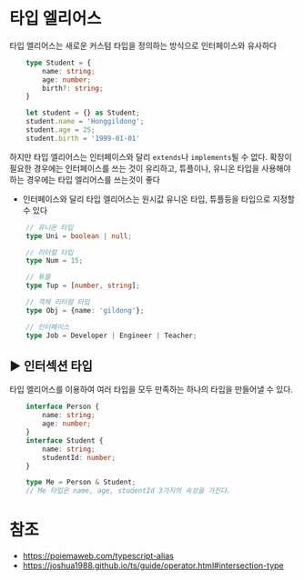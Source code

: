 # 타입 엘리어스

타입 엘리어스는 새로운 커스텀 타입을 정의하는 방식으로 인터페이스와 유사하다

```typescript
    type Student = {
        name: string;
        age: number;
        birth?: string;
    }

    let student = {} as Student;
    student.name = 'Honggildong';
    student.age = 25;
    student.birth = '1999-01-01'
```
하지만 타입 엘리어스는 인터페이스와 달리 `extends`나 `implements`될 수 없다. 확장이 필요한 경우에는 인터페이스를 쓰는 것이 유리하고, 튜플이나, 유니온 타입을 사용해야 하는 경우에는 타입 엘리어스를 쓰는것이 좋다

* 인터페이스와 달리 타입 엘리어스는 원시값 유니온 타입, 튜플등을 타입으로 지정할 수 있다

```typescript
    // 유니온 타입
    type Uni = boolean | null;

    // 리터럴 타입
    type Num = 15;

    // 튜플
    type Tup = [number, string];

    // 객체 리터럴 타입
    type Obj = {name: 'gildong'};

    // 인터페이스
    type Job = Developer | Engineer | Teacher;
```

## ▶ 인터섹션 타입

타입 엘리어스를 이용하여 여러 타입을 모두 만족하는 하나의 타입을 만들어낼 수 있다. 

```typescript
    interface Person {
        name: string;
        age: number;
    }
    interface Student {
        name: string;
        studentId: number;
    }

    type Me = Person & Student;
    // Me 타입은 name, age, studentId 3가지의 속성을 가진다.
```

# 참조

* https://poiemaweb.com/typescript-alias
* https://joshua1988.github.io/ts/guide/operator.html#intersection-type